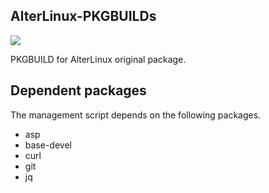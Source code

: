 ## AlterLinux-PKGBUILDs

<a href="https://travis-ci.org/github/FascodeNet/alterlinux-pkgbuilds">
    <img src="https://img.shields.io/travis/FascodeNet/alterlinux-pkgbuilds">
</a>
<br>

PKGBUILD for AlterLinux original package.

## Dependent packages
The management script depends on the following packages.

- asp
- base-devel
- curl
- git
- jq

